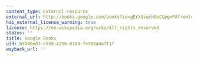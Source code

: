 ```yaml
---
content_type: external-resource
external_url: http://books.google.com/books?id=gErX8vqch9oC&pg=PAfrontcover
has_external_license_warning: true
license: https://en.wikipedia.org/wiki/All_rights_reserved
status: ''
title: Google Books
uid: b5b46ed7-c9e8-425b-8104-fe5084daff1f
wayback_url: ''
---
```

